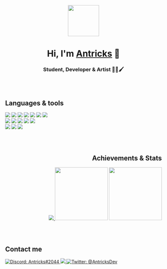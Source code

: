 <div align="center">
  <a href="https://antricks.dev/"><img src="https://antricks.dev/img/pinguin-640.png" width="100" height="100"></a>
  <h1> Hi, I'm <a href="https://antricks.dev/">Antricks</a> 👋</h1>
  <h3> Student, Developer & Artist 📖👾🖌</h2>
</div>

<br><br>

<div align="left">
  <h2>Languages & tools</h2>
  <div>
    <img src="https://img.shields.io/badge/CSS3-1572B6.svg?style=for-the-badge&logo=css3&logoColor=white">
    <img src="https://img.shields.io/badge/HTML5-E34F26.svg?style=for-the-badge&logo=html5&logoColor=white">
    <img src="https://img.shields.io/badge/JavaScript-323330.svg?style=for-the-badge&logo=javascript&logoColor=F7DF1E">
    <img src="https://img.shields.io/badge/Java-ED8B00.svg?style=for-the-badge&logo=java&logoColor=white">
    <img src="https://img.shields.io/badge/Python-3670A0?style=for-the-badge&logo=python&logoColor=ffdd54">
    <img src="https://img.shields.io/badge/C++-00599C?style=for-the-badge&logo=cplusplus&logoColor=white">
    <img src="https://img.shields.io/badge/PHP-777BB4.svg?style=for-the-badge&logo=php&logoColor=white">
  </div>
  
  <div>
    <img src="https://img.shields.io/badge/Visual%20Studio%20Code-007ACC.svg?style=for-the-badge&logo=visual-studio-code">
    <img src="https://img.shields.io/badge/PyCharm%20PE-18d68c.svg?style=for-the-badge&logo=pycharm&logoColor=fcf84a">
    <img src="https://img.shields.io/badge/godot-ffffff.svg?style=for-the-badge&logo=godot-engine">
    <img src="https://img.shields.io/badge/sublime_text-575757.svg?style=for-the-badge&logo=sublime-text&logoColor=important">
    <img src="https://img.shields.io/badge/Insomnia-black.svg?style=for-the-badge&logo=insomnia&logoColor=5849BE">
  </div>
  
  <div>
    <img src="https://shields.io/badge/Aseprite-7d929e.svg?style=for-the-badge&logo=aseprite&logoColor=white">
    <img src="https://shields.io/badge/GIMP-5c5543.svg?style=for-the-badge&logo=gimp&logoColor=white">
    <img src="https://shields.io/badge/Krita-3babff.svg?style=for-the-badge&logo=krita&logoColor=white">
  </div>
</div>

<br><br>

<div align="right">
  <h2>Achievements & Stats</h2>
  <a href="https://github.com/ryo-ma/github-profile-trophy">
    <img src="https://github-profile-trophy.vercel.app/?username=Antricks&row=1&theme=gruvbox&margin-w=5"/>
  </a>
  <img height="170" src="https://github-readme-stats.vercel.app/api?username=Antricks&count_private=true&include_all_commits=true&show_icons=true&theme=gruvbox&locale=en" />
  <img height="170" src="https://github-readme-stats.vercel.app/api/top-langs/?username=Antricks&layout=compact&theme=gruvbox&show_icons=true" />
</div>

<br><br>

<div align="left">
  <h2>Contact me</h2>
  <a href="https://discord.com/users/430664507476672524">
    <img src="https://img.shields.io/badge/Antricks%232044-5865F2.svg?style=for-the-badge&logo=discord&logoColor=white" alt="Discord: Antricks#2044">
  </a>
  <a href="mailto:antricks.dev@posteo.de" target="blank">
    <img src="https://img.shields.io/badge/E--Mail-ea4335.svg?style=for-the-badge&logo=maildotru&logoColor=white" />
  </a>
  <a href="https://twitter.com/AntricksDev" target="blank">
    <img src="https://img.shields.io/twitter/follow/antricksdev?logo=twitter&style=for-the-badge" alt="Twitter: @AntricksDev"/>
  </a>
</div>
